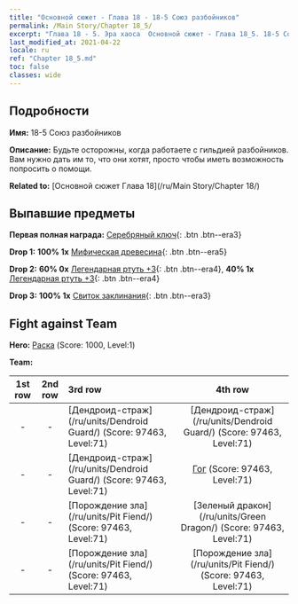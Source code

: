 ```yaml
---
title: "Основной сюжет - Глава 18 - 18-5 Союз разбойников"
permalink: /Main Story/Chapter 18_5/
excerpt: "Глава 18 - 5. Эра хаоса  Основной сюжет - Глава 18_5. 18-5 Союз разбойников"
last_modified_at: 2021-04-22
locale: ru
ref: "Chapter 18_5.md"
toc: false
classes: wide
---
```


## Подробности

 **Имя:** 18-5 Союз разбойников

 **Описание:** Будьте осторожны, когда работаете с гильдией разбойников. Вам нужно дать им то, что они хотят, просто чтобы иметь возможность попросить о помощи.

 **Related to:** [Основной сюжет Глава 18](/ru/Main Story/Chapter 18/)

## Выпавшие предметы

 **Первая полная награда:** [Серебряный ключ](/ItemsRU/con_693/){: .btn .btn--era3}

 **Drop 1:** **100% 1x** [Мифическая древесина](/ItemsRU/mat_62/){: .btn .btn--era5}

 **Drop 2:** **60% 0x** [Легендарная ртуть +3](/ItemsRU/mat_56/){: .btn .btn--era4}, **40% 1x** [Легендарная ртуть +3](/ItemsRU/mat_56/){: .btn .btn--era4}

 **Drop 3:** **100% 1x** [Свиток заклинания](/ItemsRU/con_694/){: .btn .btn--era3}


## Fight against Team
 **Hero:** [Раска](/ru/heroes/Rashka/) (Score: 1000, Level:1)

 **Team:**


  | 1st row | 2nd row | 3rd row | 4th row |
  |:----:|:----:|:----|:----:|
  | - | - | [Дендроид-страж](/ru/units/Dendroid Guard/) (Score: 97463, Level:71)  | [Дендроид-страж](/ru/units/Dendroid Guard/) (Score: 97463, Level:71)  |
  | - | - | [Дендроид-страж](/ru/units/Dendroid Guard/) (Score: 97463, Level:71)  | [Гог](/ru/units/Gog/) (Score: 97463, Level:71)  |
  | - | - | [Порождение зла](/ru/units/Pit Fiend/) (Score: 97463, Level:71)  | [Зеленый дракон](/ru/units/Green Dragon/) (Score: 97463, Level:71)  |
  | - | - | [Порождение зла](/ru/units/Pit Fiend/) (Score: 97463, Level:71)  | [Порождение зла](/ru/units/Pit Fiend/) (Score: 97463, Level:71)  |


